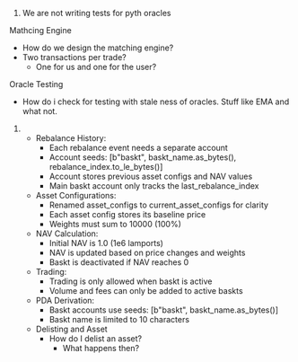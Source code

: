1. We are not writing tests for pyth oracles

Mathcing Engine

- How do we design the matching engine?
- Two transactions per trade?
  - One for us and one for the user?

Oracle Testing

- How do i check for testing with stale ness of oracles. Stuff like EMA and what not.

1. - Rebalance History:
     - Each rebalance event needs a separate account
     - Account seeds: [b"baskt", baskt_name.as_bytes(), rebalance_index.to_le_bytes()]
     - Account stores previous asset configs and NAV values
     - Main baskt account only tracks the last_rebalance_index
   - Asset Configurations:
     - Renamed asset_configs to current_asset_configs for clarity
     - Each asset config stores its baseline price
     - Weights must sum to 10000 (100%)
   - NAV Calculation:
     - Initial NAV is 1.0 (1e6 lamports)
     - NAV is updated based on price changes and weights
     - Baskt is deactivated if NAV reaches 0
   - Trading:
     - Trading is only allowed when baskt is active
     - Volume and fees can only be added to active baskts
   - PDA Derivation:
     - Baskt accounts use seeds: [b"baskt", baskt_name.as_bytes()]
     - Baskt name is limited to 10 characters
   - Delisting and Asset
     - How do I delist an asset?
       - What happens then?

